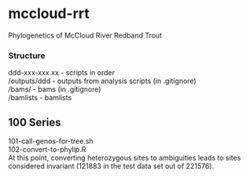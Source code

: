 # mccloud-rrt
Phylogenetics of McCloud River Redband Trout    

### Structure

ddd-xxx-xxx.xx - scripts in order   
/outputs/ddd - outputs from analysis scripts (in .gitignore)   
/bams/ - bams (in .gitignore)   
/bamlists - bamlists   

## 100 Series
101-call-genos-for-tree.sh   
102-convert-to-phylip.R   
At this point, converting heterozygous sites to ambiguities leads to sites considered invariant (121883 in the test data set out of 221576). 
